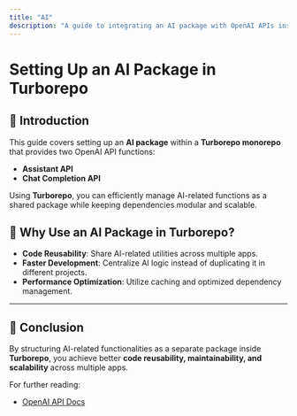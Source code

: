```yaml
---
title: "AI"
description: "A guide to integrating an AI package with OpenAI APIs inside a Turborepo monorepo."
---
```


# Setting Up an AI Package in Turborepo

## 📌 Introduction
This guide covers setting up an **AI package** within a **Turborepo monorepo** that provides two OpenAI API functions:
- **Assistant API**
- **Chat Completion API**

Using **Turborepo**, you can efficiently manage AI-related functions as a shared package while keeping dependencies modular and scalable.

## 🚀 Why Use an AI Package in Turborepo?
- **Code Reusability**: Share AI-related utilities across multiple apps.
- **Faster Development**: Centralize AI logic instead of duplicating it in different projects.
- **Performance Optimization**: Utilize caching and optimized dependency management.

---

## 🎯 Conclusion
By structuring AI-related functionalities as a separate package inside **Turborepo**, you achieve better **code reusability, maintainability, and scalability** across multiple apps.

For further reading:
- [OpenAI API Docs](https://openai.com/docs/)


